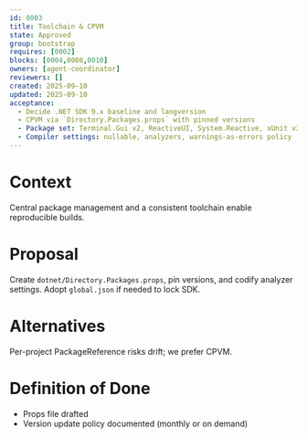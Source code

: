 ```yaml
---
id: 0003
title: Toolchain & CPVM
state: Approved
group: bootstrap
requires: [0002]
blocks: [0004,0008,0010]
owners: [agent-coordinator]
reviewers: []
created: 2025-09-10
updated: 2025-09-10
acceptance:
  - Decide .NET SDK 9.x baseline and langversion
  - CPVM via `Directory.Packages.props` with pinned versions
  - Package set: Terminal.Gui v2, ReactiveUI, System.Reactive, xUnit v3, NSubstitute, FluentAssertions, Verify (optional)
  - Compiler settings: nullable, analyzers, warnings-as-errors policy
---
```


# Context
Central package management and a consistent toolchain enable reproducible builds.

# Proposal
Create `dotnet/Directory.Packages.props`, pin versions, and codify analyzer settings. Adopt `global.json` if needed to lock SDK.

# Alternatives
Per-project PackageReference risks drift; we prefer CPVM.

# Definition of Done
- Props file drafted
- Version update policy documented (monthly or on demand)
